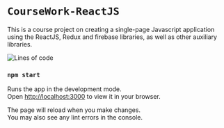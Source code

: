 # `CourseWork-ReactJS`

This is a course project on creating a single-page Javascript application using the ReactJS,
Redux and firebase libraries, as well as other auxiliary libraries.

![Lines of code](https://img.shields.io/tokei/lines/github/Dima00138/CourseWork-ReactJS)

### `npm start`

Runs the app in the development mode.\
Open [http://localhost:3000](http://localhost:3000) to view it in your browser.

The page will reload when you make changes.\
You may also see any lint errors in the console.
